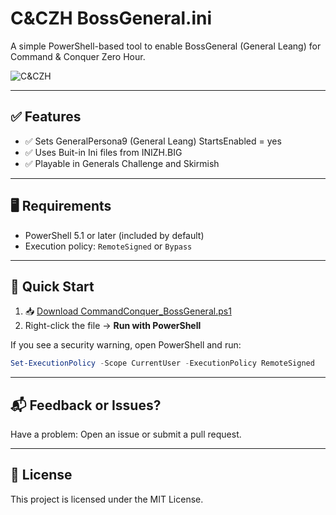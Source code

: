 # C&CZH BossGeneral.ini

A simple PowerShell-based tool to enable BossGeneral (General Leang) for Command & Conquer Zero Hour.

![C&CZH](https://img.shields.io/badge/Game-Command%20&%20Conquer%20Zero%20Hour-blue?logo=windows)

---

## ✅ Features

- ✅ Sets GeneralPersona9 (General Leang) StartsEnabled = yes
- ✅ Uses Buit-in Ini files from INIZH.BIG
- ✅ Playable in Generals Challenge and Skirmish

---

## 🖥 Requirements

- PowerShell 5.1 or later (included by default)
- Execution policy: `RemoteSigned` or `Bypass`

---

## 🚀 Quick Start

1. 📥 [Download CommandConquer_BossGeneral.ps1](https://raw.githubusercontent.com/andrewbaylissphotography/CommandConquer_ZeroHour-CreateOptions.ini/main/CreateOptions.ps1)
2. Right-click the file → **Run with PowerShell**

If you see a security warning, open PowerShell and run:

```powershell
Set-ExecutionPolicy -Scope CurrentUser -ExecutionPolicy RemoteSigned
```

---

## 📬 Feedback or Issues?

Have a problem: Open an issue or submit a pull request.

---

## 📄 License

This project is licensed under the MIT License.
